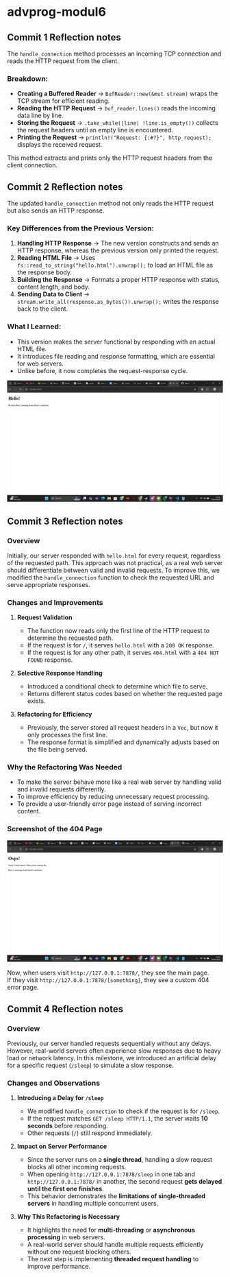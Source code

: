 # advprog-modul6

## Commit 1 Reflection notes

The `handle_connection` method processes an incoming TCP connection and reads the HTTP request from the client.

### Breakdown:
- **Creating a Buffered Reader** → `BufReader::new(&mut stream)` wraps the TCP stream for efficient reading.
- **Reading the HTTP Request** → `buf_reader.lines()` reads the incoming data line by line.
- **Storing the Request** → `.take_while(|line| !line.is_empty())` collects the request headers until an empty line is encountered.
- **Printing the Request** → `println!("Request: {:#?}", http_request);` displays the received request.

This method extracts and prints only the HTTP request headers from the client connection.

## Commit 2 Reflection notes

The updated `handle_connection` method not only reads the HTTP request but also sends an HTTP response.  

### Key Differences from the Previous Version:
1. **Handling HTTP Response** → The new version constructs and sends an HTTP response, whereas the previous version only printed the request.
2. **Reading HTML File** → Uses `fs::read_to_string("hello.html").unwrap();` to load an HTML file as the response body.
3. **Building the Response** → Formats a proper HTTP response with status, content length, and body.
4. **Sending Data to Client** → `stream.write_all(response.as_bytes()).unwrap();` writes the response back to the client.

### What I Learned:
- This version makes the server functional by responding with an actual HTML file.
- It introduces file reading and response formatting, which are essential for web servers.
- Unlike before, it now completes the request-response cycle.

![Commit 2 screen capture](/img/commit2.png)

## Commit 3 Reflection notes

### Overview
Initially, our server responded with `hello.html` for every request, regardless of the requested path. This approach was not practical, as a real web server should differentiate between valid and invalid requests. To improve this, we modified the `handle_connection` function to check the requested URL and serve appropriate responses.

### Changes and Improvements
1. **Request Validation**  
   - The function now reads only the first line of the HTTP request to determine the requested path.
   - If the request is for `/`, it serves `hello.html` with a `200 OK` response.
   - If the request is for any other path, it serves `404.html` with a `404 NOT FOUND` response.

2. **Selective Response Handling**  
   - Introduced a conditional check to determine which file to serve.
   - Returns different status codes based on whether the requested page exists.

3. **Refactoring for Efficiency**  
   - Previously, the server stored all request headers in a `Vec`, but now it only processes the first line.
   - The response format is simplified and dynamically adjusts based on the file being served.

### Why the Refactoring Was Needed
- To make the server behave more like a real web server by handling valid and invalid requests differently.
- To improve efficiency by reducing unnecessary request processing.
- To provide a user-friendly error page instead of serving incorrect content.

### Screenshot of the 404 Page
![Commit 3 screen capture](/img/commit3.png)

Now, when users visit `http://127.0.0.1:7878/`, they see the main page.  
If they visit `http://127.0.0.1:7878/[something]`, they see a custom 404 error page.

## Commit 4 Reflection notes

### Overview
Previously, our server handled requests sequentially without any delays. However, real-world servers often experience slow responses due to heavy load or network latency. In this milestone, we introduced an artificial delay for a specific request (`/sleep`) to simulate a slow response.

### Changes and Observations
1. **Introducing a Delay for `/sleep`**
   - We modified `handle_connection` to check if the request is for `/sleep`.
   - If the request matches `GET /sleep HTTP/1.1`, the server waits **10 seconds** before responding.
   - Other requests (`/`) still respond immediately.

2. **Impact on Server Performance**
   - Since the server runs on a **single thread**, handling a slow request blocks all other incoming requests.
   - When opening `http://127.0.0.1:7878/sleep` in one tab and `http://127.0.0.1:7878/` in another, the second request **gets delayed until the first one finishes**.
   - This behavior demonstrates the **limitations of single-threaded servers** in handling multiple concurrent users.

3. **Why This Refactoring is Necessary**
   - It highlights the need for **multi-threading** or **asynchronous processing** in web servers.
   - A real-world server should handle multiple requests efficiently without one request blocking others.
   - The next step is implementing **threaded request handling** to improve performance.
